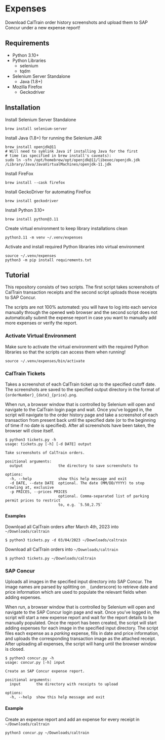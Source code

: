 # Expenses

Download CalTrain order history screenshots and upload them to SAP Concur
under a new expense report!

## Requirements

- Python 3.10+
- Python Libraries
  - selenium
  - tqdm
- Selenium Server Standalone
  - Java (1.8+)
- Mozilla Firefox
  - Geckodriver

## Installation

Install Selenium Server Standalone

```shell
brew install selenium-server
```

Install Java (1.8+) for running the Selenium JAR

```shell
brew install openjdk@11
# Will need to symlink Java if installing Java for the first
# time (as specified in brew install's caveats):
sudo ln -sfn /opt/homebrew/opt/openjdk@11/libexec/openjdk.jdk /Library/Java/JavaVirtualMachines/openjdk-11.jdk
```

Install FireFox

```shell
brew install --cask firefox
```

Install GeckoDriver for automating FireFox

```shell
brew install geckodriver
```

Install Python 3.10+

```shell
brew install python@3.11
```

Create virtual environment to keep library installations clean

```shell
python3.11 -m venv ~/.venv/expenses
```

Activate and install required Python libraries into virtual environment

```shell
source ~/.venv/expenses
python3 -m pip install requirements.txt
```


## Tutorial

This repository consists of two scripts. The first script
takes screenshots of CalTrain transaction receipts and the second script uploads
those receipts to SAP Concur.

The scripts are not 100% automated: you will have to log into each service
manually through the opened web browser and the second script does not automatically
submit the expense report in case you want to manually add more expenses or verify
the report.

### Activate Virtual Environment

Make sure to activate the virtual environment with the required Python libraries
so that the scripts can access them when running!

```shell
source ~/.venv/expenses/bin/activate
```

### CalTrain Tickets

Takes a screenshot of each CalTrain ticket up to the specified cutoff date. The
screenshots are saved to the specified output directory in the format of
`{orderNumber}_{date}_{price}.png`.

When run, a browser window that is controlled by Selenium will open and navigate to
the CalTrain login page and wait. Once you've logged in, the script will navigate
to the order history page and take a screenshot of each transaction from present back
until the specified date (or to the beginning of time if no date is specified). After
all screenshots have been taken, the browser will close itself.

```
$ python3 tickets.py -h
usage: tickets.py [-h] [-d DATE] output

Take screenshots of CalTrain orders.

positional arguments:
  output                the directory to save screenshots to

options:
  -h, --help            show this help message and exit
  -d DATE, --date DATE  optional. The date (MM/DD/YYYY) to stop crawling at, exclusive
  -p PRICES, --prices PRICES
                        optional. Comma-separated list of parking permit prices to restrict
                        to, e.g. `5.50,2.75`
```

#### Examples

Download all CalTrain orders after March 4th, 2023 into `~/Downloads/caltrain`
```shell
$ python3 tickets.py -d 03/04/2023 ~/Downloads/caltrain
```

Download all CalTrain orders into `~/Downloads/caltrain`
```shell
$ python3 tickets.py ~/Downloads/caltrain
```

### SAP Concur

Uploads all images in the specified input directory into SAP Concur. The image names are
parsed by splitting on `_` (underscore) to retrieve date and price information which are
used to populate the relevant fields when adding expenses.

When run, a browser window that is controlled by Selenium will open and navigate to
the SAP Concur login page and wait. Once you've logged in, the script will start a new
expense report and wait for the report details to be manually populated. Once the
report has been created, the script will start adding expenses for each image in the
specified input directory. The script files each expense as a *parking* expense, fills
in date and price information, and uploads the corresponding transaction image as the
attached receipt. After uploading all expenses, the script will hang until the browser
window is closed.

```
$ python3 concur.py -h
usage: concur.py [-h] input

Create an SAP Concur expense report.

positional arguments:
  input       the directory with receipts to upload

options:
  -h, --help  show this help message and exit
```

#### Example

Create an expense report and add an expense for every receipt in `~/Downloads/caltrain`
```shell
python3 concur.py ~/Downloads/caltrain
```
